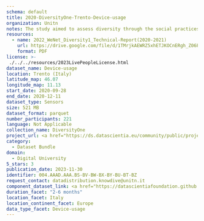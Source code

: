 ```yaml
---
schema: default
title: 2020-DiversityOne-Trento-Device-usage
organization: Unitn
notes: The study aimed to assess diversity through the social practices and daily behaviors of university students from eight different countries. The research was carried out in two phases. Initially, a large sample of students from Denmark, Italy, Mongolia, Paraguay, the United Kingdom, China, Mexico, and India, completed a survey on their social practices, as well as their socio-demographic, cultural, and psychological elements. In the second phase, a sub-sample of the respondents engaged in a four-week data collection by using an innovative smartphone application called iLog. This app collected data from thirty-four smartphone sensors around the clock, allowing for an in-depth investigation into the diversity and daily routines of university students across countries, both synchronically and diachronically.
resources:
  - name: 2022_WeNet_Diversity1_Technical-Report(2020-2021)
    url: https://drive.google.com/file/d/1TMrjkAEWRZ5xhETJKOCnERgh_Z06PO2E/view?usp=drive_link
    format: PDF
license: >-
 ./../../resources/2023LivePeopleLicense.html
dataset_name: Device-usage
location: Trento (Italy)
latitude_map: 46.07
longitude_map: 11.13
start_date: 2020-09-28
end_date: 2020-12-11
dataset_type: Sensors
size: 521 MB
dataset_format: parquet
number_participants: 221
language: Not Applicable
collection_name: DiversityOne
project_url: <a href="https://ds.datascientia.eu/community/public/projects/e464583f-32eb-44c1-a455-91503b02b305">https://ds.datascientia.eu/community/public/projects/e464583f-32eb-44c1-a455-91503b02b305</a>
category: 
  - Dataset Bundle
domain: 
  - Digital University
5_stars: 3
publication_date: 2023-11-30
identifier: 004.AAAD.AAA.BS-BV-BW-BX-BY-BU-BT-BZ
request_contact: datadistribution.knowdive@unitn.it
component_dataset_link: <a href="https://datascientiafoundation.github.io/LivePeople/datasets/2020-DV1-Trento-Airplane%20Mode%20Event/">2020-DV1-Trento-Airplane Mode Event</a>, <a href="https://datascientiafoundation.github.io/LivePeople/datasets/2020-DV1-Trento-Battery%20Monitoring%20Log/">2020-DV1-Trento-Battery Monitoring Log</a>, <a href="https://datascientiafoundation.github.io/LivePeople/datasets/2020-DV1-Trento-Batterycharge%20Event/">2020-DV1-Trento-Batterycharge Event</a>, <a href="https://datascientiafoundation.github.io/LivePeople/datasets/2020-DV1-Trento-Doze%20Event/">2020-DV1-Trento-Doze Event</a>, <a href="https://datascientiafoundation.github.io/LivePeople/datasets/2020-DV1-Trento-Ring%20Mode%20Event/">2020-DV1-Trento-Ring Mode Event</a>, <a href="https://datascientiafoundation.github.io/LivePeople/datasets/2020-DV1-Trento-Screen%20Event/">2020-DV1-Trento-Screen Event</a>, <a href="https://datascientiafoundation.github.io/LivePeople/datasets/2020-DV1-Trento-Touch%20Event/">2020-DV1-Trento-Touch Event</a>, <a href="https://datascientiafoundation.github.io/LivePeople/datasets/2020-DV1-Trento-User%20Presence%20Event/">2020-DV1-Trento-User Presence Event</a>
duration_facet: "2-6 months"
location_facet: Italy
location_continent_facet: Europe
data_type_facet: Device-usage
---
```

